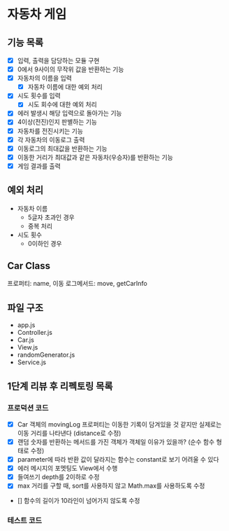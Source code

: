 # 자동차 게임

## 기능 목록

- [x] 입력, 출력을 담당하는 모듈 구현
- [x] 0에서 9사이의 무작위 값을 반환하는 기능
- [x] 자동차의 이름을 입력
  - [x] 자동차 이름에 대한 예외 처리
- [x] 시도 횟수를 입력
  - [x] 시도 회수에 대한 예외 처리
- [x] 에러 발생시 해당 입력으로 돌아가는 기능
- [x] 4이상(전진)인지 판별하는 기능
- [x] 자동차를 전진시키는 기능
- [x] 각 자동차의 이동로그 출력
- [x] 이동로그의 최대값을 반환하는 기능
- [x] 이동한 거리가 최대값과 같은 자동차(우승자)를 반환하는 기능
- [x] 게임 결과를 출력

## 예외 처리

- 자동차 이름
  - 5글자 초과인 경우
  - 중복 처리
- 시도 횟수
  - 0이하인 경우

## Car Class

프로퍼티: name, 이동 로그메서드: move, getCarInfo

## 파일 구조

- app.js
- Controller.js
- Car.js
- View.js
- randomGenerator.js
- Service.js

## 1단계 리뷰 후 리펙토링 목록

### 프로덕션 코드

- [x] Car 객체의 movingLog 프로퍼티는 이동한 기록이 담겨있을 것 같지만 실제로는
      이동 거리를 나타낸다 (distance로 수정)
- [x] 랜덤 숫자를 반환하는 메서드를 가진 객체가 객체일 이유가 있을까? (순수 함수
      형태로 수정)
- [x] parameter에 따라 반환 값이 달라지는 함수는 constant로 보기 어려울 수 있다
- [x] 에러 메시지의 포멧팅도 View에서 수행
- [x] 들여쓰기 depth를 2이하로 수정
- [x] max 거리를 구할 때, sort를 사용하지 않고 Math.max를 사용하도록 수정
- [] 함수의 길이가 10라인이 넘어가지 않도록 수정

### 테스트 코드
